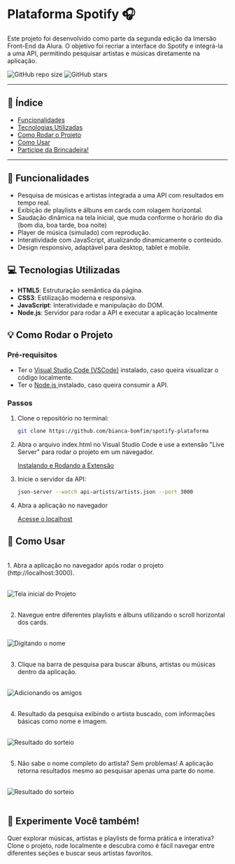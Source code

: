 # Plataforma Spotify 🎧

Este projeto foi desenvolvido como parte da segunda edição da Imersão Front-End da Alura. O objetivo foi recriar a interface do Spotify e integrá-la a uma API, permitindo pesquisar artistas e músicas diretamente na aplicação.

![GitHub repo size](https://img.shields.io/github/repo-size/bianca-bomfim/amigo-secreto)
![GitHub stars](https://img.shields.io/github/stars/bianca-bomfim/amigo-secreto?style=social)

---

## 📌 Índice
- [Funcionalidades](#-funcionalidades)
- [Tecnologias Utilizadas](#-tecnologias-utilizadas)
- [Como Rodar o Projeto](#-como-rodar-o-projeto)
- [Como Usar](#-como-usar)
- [Participe da Brincadeira!](#-participe-da-brincadeira)

---

## 📝 Funcionalidades

- Pesquisa de músicas e artistas integrada a uma API com resultados em tempo real.
- Exibição de playlists e álbuns em cards com rolagem horizontal.
- Saudação dinâmica na tela inicial, que muda conforme o horário do dia (bom dia, boa tarde, boa noite)
- Player de música (simulado) com reprodução.
- Interatividade com JavaScript, atualizando dinamicamente o conteúdo.
- Design responsivo, adaptável para desktop, tablet e mobile.

## 💻 Tecnologias Utilizadas

- **HTML5**: Estruturação semântica da página.
- **CSS3**: Estilização moderna e responsiva.
- **JavaScript**: Interatividade e manipulação do DOM.
- **Node.js**: Servidor para rodar a API e executar a aplicação localmente

## 💡 Como Rodar o Projeto


### Pré-requisitos

- Ter o [Visual Studio Code (VSCode)](https://code.visualstudio.com/) instalado, caso queira visualizar o código localmente.
- Ter o [ Node.js ](https://nodejs.org/pt) instalado, caso queira consumir a API.

### Passos

1. Clone o repositório no terminal:
   ```bash
   git clone https://github.com/bianca-bomfim/spotify-plataforma
   ``` 

2. Abra o arquivo index.html no Visual Studio Code e use a extensão "Live Server" para rodar o projeto em um navegador.

    [Instalando e Rodando a Extensão](https://marketplace.visualstudio.com/items?itemName=ritwickdey.LiveServer) 
   
3. Inicie o servidor da API:
    ```bash
   json-server --watch api-artists/artists.json --port 3000
   ``` 
4. Abra a aplicação no navegador

    [Acesse o localhost](http://localhost:3000/) 

## 👥 Como Usar

<br>
1. Abra a aplicação no navegador após rodar o projeto (http://localhost:3000). <br><br>

![Tela inicial do Projeto](./img/imagem1.jpg)
<br><br>


2. Navegue entre diferentes playlists e álbuns utilizando o scroll horizontal dos cards. <br><br>

![Digitando o nome](./img/imagem2.jpg)
<br><br>

3. Clique na barra de pesquisa para buscar álbuns, artistas ou músicas dentro da aplicação. <br><br>

![Adicionando os amigos](./img/imagem3.jpg)
<br><br>


4. Resultado da pesquisa exibindo o artista buscado, com informações básicas como nome e imagem.<br><br>

![Resultado do sorteio](./img/imagem4.jpg)
<br><br>


5. Não sabe o nome completo do artista? Sem problemas! A aplicação retorna resultados mesmo ao pesquisar apenas uma parte do nome.<br><br>

![Resultado do sorteio](./img/imagem5.jpg)
<br><br>


## 🎉 Experimente Você também!

Quer explorar músicas, artistas e playlists de forma prática e interativa? 
Clone o projeto, rode localmente e descubra como é fácil navegar entre diferentes seções e buscar seus artistas favoritos.
